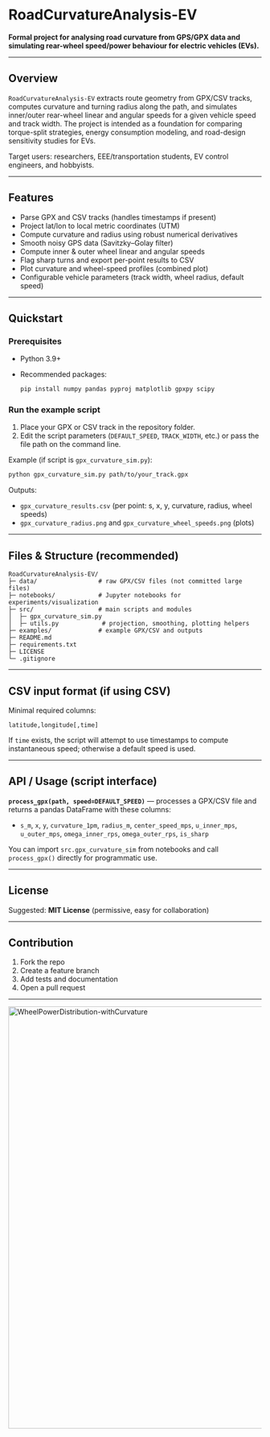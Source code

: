 # RoadCurvatureAnalysis-EV

**Formal project for analysing road curvature from GPS/GPX data and simulating rear-wheel speed/power behaviour for electric vehicles (EVs).**

---

## Overview

`RoadCurvatureAnalysis-EV` extracts route geometry from GPX/CSV tracks, computes curvature and turning radius along the path, and simulates inner/outer rear-wheel linear and angular speeds for a given vehicle speed and track width. The project is intended as a foundation for comparing torque-split strategies, energy consumption modeling, and road-design sensitivity studies for EVs.

Target users: researchers, EEE/transportation students, EV control engineers, and hobbyists.

---

## Features

* Parse GPX and CSV tracks (handles timestamps if present)
* Project lat/lon to local metric coordinates (UTM)
* Compute curvature and radius using robust numerical derivatives
* Smooth noisy GPS data (Savitzky–Golay filter)
* Compute inner & outer wheel linear and angular speeds
* Flag sharp turns and export per-point results to CSV
* Plot curvature and wheel-speed profiles (combined plot)
* Configurable vehicle parameters (track width, wheel radius, default speed)

---

## Quickstart

### Prerequisites

* Python 3.9+
* Recommended packages:

  ```bash
  pip install numpy pandas pyproj matplotlib gpxpy scipy
  ```

### Run the example script

1. Place your GPX or CSV track in the repository folder.
2. Edit the script parameters (`DEFAULT_SPEED`, `TRACK_WIDTH`, etc.) or pass the file path on the command line.

Example (if script is `gpx_curvature_sim.py`):

```bash
python gpx_curvature_sim.py path/to/your_track.gpx
```

Outputs:

* `gpx_curvature_results.csv` (per point: s, x, y, curvature, radius, wheel speeds)
* `gpx_curvature_radius.png` and `gpx_curvature_wheel_speeds.png` (plots)

---

## Files & Structure (recommended)

```
RoadCurvatureAnalysis-EV/
├─ data/                 # raw GPX/CSV files (not committed large files)
├─ notebooks/            # Jupyter notebooks for experiments/visualization
├─ src/                  # main scripts and modules
│  ├─ gpx_curvature_sim.py
│  ├─ utils.py            # projection, smoothing, plotting helpers
├─ examples/             # example GPX/CSV and outputs
├─ README.md
├─ requirements.txt
├─ LICENSE
└─ .gitignore
```

---

## CSV input format (if using CSV)

Minimal required columns:

```
latitude,longitude[,time]
```

If `time` exists, the script will attempt to use timestamps to compute instantaneous speed; otherwise a default speed is used.

---

## API / Usage (script interface)

**`process_gpx(path, speed=DEFAULT_SPEED)`** — processes a GPX/CSV file and returns a pandas DataFrame with these columns:

* `s_m`, `x`, `y`, `curvature_1pm`, `radius_m`, `center_speed_mps`, `u_inner_mps`, `u_outer_mps`, `omega_inner_rps`, `omega_outer_rps`, `is_sharp`

You can import `src.gpx_curvature_sim` from notebooks and call `process_gpx()` directly for programmatic use.

---

## License

Suggested: **MIT License** (permissive, easy for collaboration)

---

## Contribution

1. Fork the repo
2. Create a feature branch
3. Add tests and documentation
4. Open a pull request

---


<img width="1506" height="839" alt="WheelPowerDistribution-withCurvature" src="https://github.com/user-attachments/assets/88c876cf-3cf0-41da-84b8-98337037068b" />
